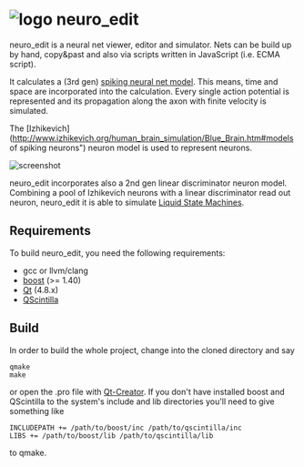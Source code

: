 ![logo](https://raw.github.com/lucksus/neuro_edit/master/NeuroEdit/Resources/splash.png)
neuro_edit
==========

neuro_edit is a neural net viewer, editor and simulator.
Nets can be build up by hand, copy&past and also
via scripts written in JavaScript (i.e. ECMA script).

It calculates a (3rd gen) [spiking neural net model](http://en.wikipedia.org/wiki/Spiking_neural_network).
This means, time and space are incorporated into the calculation.
Every single action potential is represented
and its propagation along the axon with finite velocity is simulated.

The [Izhikevich](http://www.izhikevich.org/human_brain_simulation/Blue_Brain.htm#models of spiking neurons")
neuron model is used to represent neurons.

![screenshot](https://raw.github.com/lucksus/neuro_edit/master/NeuroEdit/Resources/screenshot.png)

neuro_edit incorporates also a 2nd gen linear discriminator
neuron model. Combining a pool of Izhikevich neurons with a
linear discriminator read out neuron, neuro_edit
it is able to simulate [Liquid State Machines](http://www.igi.tugraz.at/psfiles/189.pdf).

Requirements
------------

To build neuro_edit, you need the following requirements:
* gcc or llvm/clang
* [boost](http://www.boost.org/) (>= 1.40)
* [Qt](http://qt-project.org/) (4.8.x)
* [QScintilla](http://www.riverbankcomputing.com/software/qscintilla/intro)

Build
-----
In order to build the whole project, change into the cloned directory and say

    qmake
    make
    
or open the .pro file with [Qt-Creator](http://qt-project.org/wiki/Category:Tools::QtCreator).
If you don't have installed boost and QScintilla to the system's
include and lib directories you'll need to give something like 

    INCLUDEPATH += /path/to/boost/inc /path/to/qscintilla/inc
    LIBS += /path/to/boost/lib /path/to/qscintilla/lib
    
to qmake.



